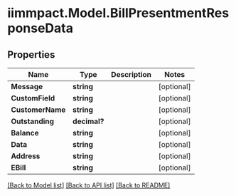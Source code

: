 # iimmpact.Model.BillPresentmentResponseData
## Properties

Name | Type | Description | Notes
------------ | ------------- | ------------- | -------------
**Message** | **string** |  | [optional] 
**CustomField** | **string** |  | [optional] 
**CustomerName** | **string** |  | [optional] 
**Outstanding** | **decimal?** |  | [optional] 
**Balance** | **string** |  | [optional] 
**Data** | **string** |  | [optional] 
**Address** | **string** |  | [optional] 
**EBill** | **string** |  | [optional] 

[[Back to Model list]](../README.md#documentation-for-models) [[Back to API list]](../README.md#documentation-for-api-endpoints) [[Back to README]](../README.md)

